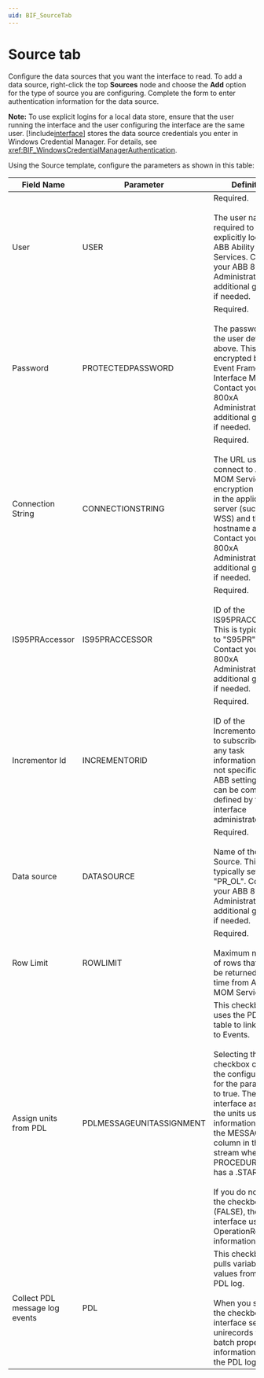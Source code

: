 ```yaml
---
uid: BIF_SourceTab
---
```


# Source tab

<!-- Mark Bishop 6/8/21: Topic customzied for ABB 800xA. Removed SQL language. -->

Configure the data sources that you want the interface to read. To add a data source, right-click the top **Sources** node and choose the **Add** option for the type of source you are configuring. Complete the form to enter authentication information for the data source.

**Note:** To use explicit logins for a local data store, ensure that the user running the interface and the user configuring the interface are the same user. [!include[interface](../includes/product-short.md)] stores the data source credentials you enter in Windows Credential Manager. For details, see <xref:BIF_WindowsCredentialManagerAuthentication>.

Using the Source template, configure the parameters as shown in this table:

<!-- Mark Bishop 6/8/21: Table is ABB 800xA specific -->

Field Name | Parameter | Definition | Example configuration
--|--|--|--
User | USER | Required.<br><br>The user name required to explicitly login to ABB Ability MOM Services. Contact your ABB 800xA Administrator for additional guidance if needed. | `USER=abbuser`
Password | PROTECTEDPASSWORD | Required.<br><br>The password for the user defined above. This will be encrypted by PI Event Frames Interface Manager. Contact your ABB 800xA Administrator for additional guidance if needed. | `PROTECTEDPASSWORD=Password`
Connection String | CONNECTIONSTRING | Required.<br><br>The URL used to connect to ABB MOM Services. The encryption binding in the application server (such as WSS) and the hostname are used. Contact your ABB 800xA Administrator for additional guidance if needed. | `CONNECTIONSTRING=wss://hostname:10940/SDS`
IS95PRAccessor | IS95PRACCESSOR | Required.<br><br>ID of the IS95PRACCESSOR. This is typically set to "S95PR". Contact your ABB 800xA Administrator for additional guidance if needed. | `IS95PRACCESSOR=S95PR`
Incrementor Id | INCREMENTORID | Required.<br><br>ID of the Incrementor used to subscribe for any task information. This is not specific to any ABB setting, and can be completely defined by the interface administrator. | `INCREMENTORID=OSIInc`
Data source | DATASOURCE | Required.<br><br>Name of the Data Source. This is typically set to "PR_OL". Contact your ABB 800xA Administrator for additional guidance if needed. | `DATASOURCE=PR_OL`
Row Limit | ROWLIMIT | Required.<br><br>Maximum number of rows that should be returned at one time from ABB MOM Services. | `ROWLIMIT=1000 `
Assign units from PDL | PDLMESSAGEUNITASSIGNMENT | This checkbox uses the PDLLogs table to link UNITS to Events.<br><br>Selecting the checkbox changes the configuration for the parameter to true. The interface assigns the units using the information from the MESSAGE column in the PDL stream where the PROCEDUREPATH has a .START value.<br><br>If you do not select the checkbox (FALSE), the interface used the OperationResponse information. | `SOURCE[1]. PDLMessageUnitAssignment=True<br>SOURCE[1]. PDLUNITALIAS=UNIT`<br><br><br>`SOURCE[1]. PDLMessageUnitAssignment=False`
Collect PDL message log events | PDL | This checkbox pulls variables and values from the PDL log.<br><br>When you select the checkbox, the interface sends unirecords with batch property information from the PDL logs.| `PDL=true `

